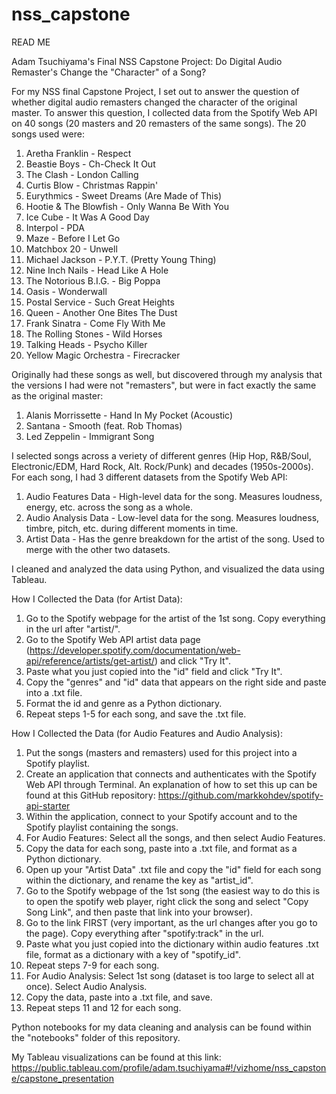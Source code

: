 # nss_capstone

READ ME

Adam Tsuchiyama's Final NSS Capstone Project: Do Digital Audio Remaster's Change the "Character" of a Song?

 For my NSS final Capstone Project, I set out to answer the question of whether digital audio remasters changed the character of the original master. To answer this  question, I collected data from the Spotify Web API on 40 songs (20 masters and 20 remasters of the same songs). The 20 songs used were:
 
 1. Aretha Franklin - Respect
 2. Beastie Boys - Ch-Check It Out
 3. The Clash - London Calling
 4. Curtis Blow - Christmas Rappin'
 5. Eurythmics - Sweet Dreams (Are Made of This)
 6. Hootie & The Blowfish - Only Wanna Be With You
 7. Ice Cube - It Was A Good Day
 8. Interpol - PDA
 9. Maze - Before I Let Go
 10. Matchbox 20 - Unwell
 11. Michael Jackson - P.Y.T. (Pretty Young Thing)
 12. Nine Inch Nails - Head Like A Hole
 13. The Notorious B.I.G. - Big Poppa
 14. Oasis - Wonderwall
 15. Postal Service - Such Great Heights
 16. Queen - Another One Bites The Dust
 17. Frank Sinatra - Come Fly With Me
 18. The Rolling Stones - Wild Horses
 19. Talking Heads - Psycho Killer
 20. Yellow Magic Orchestra - Firecracker
 
Originally had these songs as well, but discovered through my analysis that the versions I had were not "remasters", but were in fact exactly the same as the original master:
 
 1. Alanis Morrissette - Hand In My Pocket (Acoustic)
 2. Santana - Smooth (feat. Rob Thomas)
 3. Led Zeppelin - Immigrant Song
 
I selected songs across a veriety of different genres (Hip Hop, R&B/Soul, Electronic/EDM, Hard Rock, Alt. Rock/Punk) and decades (1950s-2000s). For each song, I had 3 different datasets from the Spotify Web API:

1. Audio Features Data - High-level data for the song. Measures loudness, energy, etc. across the song as a whole.
2. Audio Analysis Data - Low-level data for the song. Measures loudness, timbre, pitch, etc. during different moments in time.
3. Artist Data - Has the genre breakdown for the artist of the song. Used to merge with the other two datasets.

I cleaned and analyzed the data using Python, and visualized the data using Tableau.

How I Collected the Data (for Artist Data):

1. Go to the Spotify webpage for the artist of the 1st song. Copy everything in the url after "artist/".
2. Go to the Spotify Web API artist data page (https://developer.spotify.com/documentation/web-api/reference/artists/get-artist/) and click "Try It".
3. Paste what you just copied into the "id" field and click "Try It".
4. Copy the "genres" and "id" data that appears on the right side and paste into a .txt file.
5. Format the id and genre as a Python dictionary.
6. Repeat steps 1-5 for each song, and save the .txt file.

How I Collected the Data (for Audio Features and Audio Analysis):

1. Put the songs (masters and remasters) used for this project into a Spotify playlist.
2. Create an application that connects and authenticates with the Spotify Web API through Terminal. An explanation of how to set this up can be found at this GitHub repository: https://github.com/markkohdev/spotify-api-starter
3. Within the application, connect to your Spotify account and to the Spotify playlist containing the songs.
4. For Audio Features: Select all the songs, and then select Audio Features.
5. Copy the data for each song, paste into a .txt file, and format as a Python dictionary.
6. Open up your "Artist Data" .txt file and copy the "id" field for each song within the dictionary, and rename the key as "artist_id".
7. Go to the Spotify webpage of the 1st song (the easiest way to do this is to open the spotify web player, right click the song and select "Copy Song Link", and then paste that link into your browser).
8. Go to the link FIRST (very important, as the url changes after you go to the page). Copy everything after "spotify:track" in the url.
9. Paste what you just copied into the dictionary within audio features .txt file, format as a dictionary with a key of "spotify_id".
10. Repeat steps 7-9 for each song.
11. For Audio Analysis: Select 1st song (dataset is too large to select all at once). Select Audio Analysis.
12. Copy the data, paste into a .txt file, and save.
13. Repeat steps 11 and 12 for each song.

Python notebooks for my data cleaning and analysis can be found within the "notebooks" folder of this repository.

My Tableau visualizations can be found at this link: https://public.tableau.com/profile/adam.tsuchiyama#!/vizhome/nss_capstone/capstone_presentation
